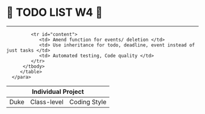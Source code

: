 <!DOCTYPE html lang="en">
   <h1> 🥮 TODO LIST W4 🥮</h1>
   <hr>
      <para title="Week_4" id="W4">
       <table>
          <thead>
             <tr>
               <th colspan = "3">
                Individual Project
               </th>
             </tr>
          </thead>
          <tbody>
             <tr id="headers">
                <td> Duke </td>
                <td> Class-level </td>
                <td> Coding Style </td>
             </tr>
             
             <tr id="content">
                <td> Amend function for events/ deletion </td>
                <td> Use inheritance for todo, deadline, event instead of just tasks </td>
                <td> Automated testing, Code quality </td>
             </tr>
          </tbody>
         </table>
      </para>
  
</html>
